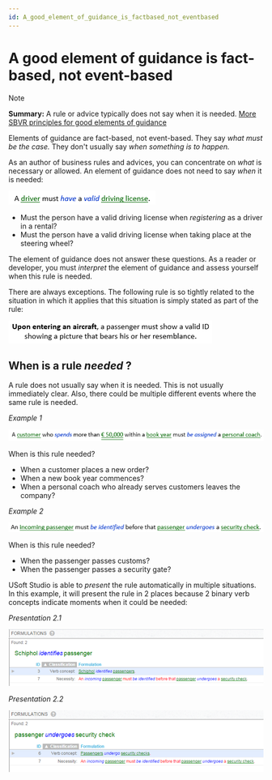 ```yaml
---
id: A_good_element_of_guidance_is_factbased_not_eventbased
---
```


# A good element of guidance is fact-based, not event-based

> [!NOTE]
> **Summary:**  A rule or advice typically does not say when it is needed.
> [More SBVR principles for good elements of guidance](/docs/Business_rules/Good_elements_of_guidance/Good_elements_of_guidance.md)

Elements of guidance are fact-based, not event-based. They say *what must be the case.* They don't usually say *when something is to happen.*

As an author of business rules and advices, you can concentrate on *what* is necessary or allowed. An element of guidance does not need to say *when* it is needed:

![](./assets/d5a87ff7-7802-4dc2-8cdb-47dbc2f4547d.png)

- Must the person have a valid driving license when *registering* as a driver in a rental?
- Must the person have a valid driving license when taking place at the steering wheel?

The element of guidance does not answer these questions. As a reader or developer, you must *interpret* the element of guidance and assess yourself when this rule is needed.

There are always exceptions. The following rule is so tightly related to the situation in which it applies that this situation is simply stated as part of the rule:

![](./assets/b913c562-c604-42ce-a32b-26734f262093.png)

## When is a rule *needed* ?

A rule does not usually say when it is needed. This is not usually immediately clear. Also, there could be multiple different events where the same rule is needed.

*Example 1*

![](./assets/b780b1ac-df19-4c44-9c07-caa365c4221d.png)

When is this rule needed?

- When a customer places a new order?
- When a new book year commences?
- When a personal coach who already serves customers leaves the company?

*Example 2*

![](./assets/03e868c2-fdcf-4403-b3b4-f8aae695eef2.png)

When is this rule needed?

- When the passenger passes customs?
- When the passenger passes a security gate?

USoft Studio is able to *present* the rule automatically in multiple situations. In this example, it will present the rule in 2 places because 2 binary verb concepts indicate moments when it could be needed:

*Presentation 2.1*

![](./assets/f20a8b6d-769c-4b59-95a5-349365161105.png)

*Presentation 2.2*

![](./assets/dedd5009-7331-4c32-9d40-365a85c48a44.png)

 